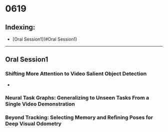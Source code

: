 # 0619

## Indexing:
- [Oral Session1](#Oral Session1)
---
## Oral Session1
### Shifting More Attention to Video Salient Object Detection
-




### Neural Task Graphs: Generalizing to Unseen Tasks From a Single Video Demonstration

### Beyond Tracking: Selecting Memory and Refining Poses for Deep Visual Odometry
